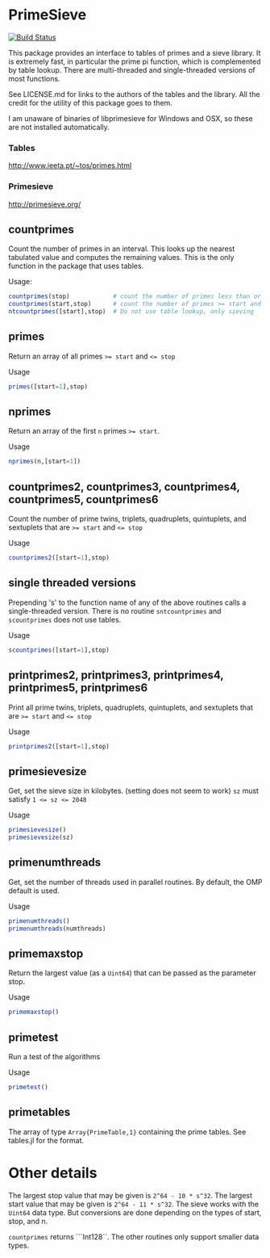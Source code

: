 # PrimeSieve

[![Build Status](https://travis-ci.org/jlapeyre/PrimeSieve.jl.svg?branch=master)](https://travis-ci.org/jlapeyre/PrimeSieve.jl)

This package provides an interface to tables of primes and a sieve library.
It is extremely fast, in particular the prime pi function, which is complemented
by table lookup. There are multi-threaded and single-threaded versions of
most functions.

See LICENSE.md for links to the authors of the tables and the library. All
the credit for the utility of this package goes to them.

I am unaware of binaries of libprimesieve for Windows and OSX, so these
are not installed automatically.

### Tables

http://www.ieeta.pt/~tos/primes.html

### Primesieve

http://primesieve.org/

## countprimes

Count the number of primes in an interval. This looks up the nearest tabulated
value and computes the remaining values. This is the only function in the
package that uses tables.

Usage:
```julia
countprimes(stop)            # count the number of primes less than or equal to stop
countprimes(start,stop)      # count the number of primes >= start and <= stop
ntcountprimes([start],stop)  # Do not use table lookup, only sieving
```

## primes

Return an array of all primes ```>= start``` and ```<= stop```

Usage
```julia
primes([start=1],stop)
```

## nprimes

Return an array of the first ```n``` primes ```>= start```.

Usage
```julia
nprimes(n,[start=1])
```

## countprimes2, countprimes3, countprimes4, countprimes5, countprimes6

Count the number of prime twins, triplets, quadruplets, quintuplets, and sextuplets
that are ```>= start``` and ```<= stop```

Usage
```julia
countprimes2([start=1],stop)
```

## single threaded versions

Prepending 's' to the function name of any of the above routines
calls a single-threaded version. There is no routine ```sntcountprimes```
and ```scountprimes``` does not use tables.

Usage
```julia
scountprimes([start=1],stop)
```

## printprimes2, printprimes3, printprimes4, printprimes5, printprimes6

Print all prime twins, triplets, quadruplets, quintuplets, and sextuplets
that are ```>= start``` and ```<= stop```

Usage
```julia
printprimes2([start=1],stop)
```


## primesievesize

Get, set the sieve size in kilobytes. (setting does not seem to work)
```sz``` must satisfy  ```1 <= sz <= 2048```

Usage
```julia
primesievesize()
primesievesize(sz)
```

## primenumthreads

Get, set the number of threads used in parallel routines. By default, the
OMP default is used.

Usage
```julia
primenumthreads()
primenumthreads(numthreads)
```

## primemaxstop

Return the largest value (as a ```Uint64```) that can be passed as the parameter
stop.

Usage
```julia
primemaxstop()
```

## primetest

Run a test of the algorithms

Usage
```julia
primetest()
```

## primetables

The array of type ```Array{PrimeTable,1}``` containing the prime tables.
See tables.jl for the format.

# Other details

The largest stop value that may be given is ```2^64 - 10 * s^32```.
The largest start value that may be given is ```2^64 - 11 * s^32```.
The sieve works with the ```Uint64``` data type. But conversions are done depending
on the types of start, stop, and n.

```countprimes``` returns ```Int128``. The other routines only support smaller data types.
